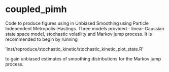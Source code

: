 # coupled_pimh

Code to produce figures using in Unbiased Smoothing using Particle Independent Metropolis–Hastings.
Three models provided - linear-Gaussian state space model, stochastic volatility and Markov jump process. It is recommended to begin by running 

'inst/reproduce/stochastic_kinetic/stochastic_kinetic_plot_state.R'

to gain unbiased estimates of smoothing distributions for the Markov jump process. 
